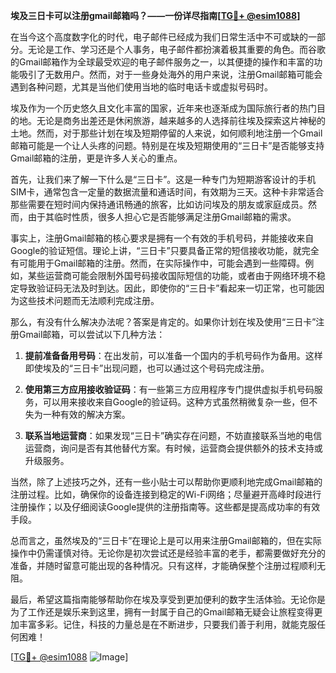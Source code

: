 **埃及三日卡可以注册gmail邮箱吗？——一份详尽指南[[TG💪+ @esim1088](https://t.me/s/esim1088)]**

在当今这个高度数字化的时代，电子邮件已经成为我们日常生活中不可或缺的一部分。无论是工作、学习还是个人事务，电子邮件都扮演着极其重要的角色。而谷歌的Gmail邮箱作为全球最受欢迎的电子邮件服务之一，以其便捷的操作和丰富的功能吸引了无数用户。然而，对于一些身处海外的用户来说，注册Gmail邮箱可能会遇到各种问题，尤其是当他们使用当地的临时电话卡或虚拟号码时。

埃及作为一个历史悠久且文化丰富的国家，近年来也逐渐成为国际旅行者的热门目的地。无论是商务出差还是休闲旅游，越来越多的人选择前往埃及探索这片神秘的土地。然而，对于那些计划在埃及短期停留的人来说，如何顺利地注册一个Gmail邮箱可能是一个让人头疼的问题。特别是在埃及短期使用的“三日卡”是否能够支持Gmail邮箱的注册，更是许多人关心的重点。

首先，让我们来了解一下什么是“三日卡”。这是一种专门为短期游客设计的手机SIM卡，通常包含一定量的数据流量和通话时间，有效期为三天。这种卡非常适合那些需要在短时间内保持通讯畅通的旅客，比如访问埃及的朋友或家庭成员。然而，由于其临时性质，很多人担心它是否能够满足注册Gmail邮箱的需求。

事实上，注册Gmail邮箱的核心要求是拥有一个有效的手机号码，并能接收来自Google的验证短信。理论上讲，“三日卡”只要具备正常的短信接收功能，就完全有可能用于Gmail邮箱的注册。然而，在实际操作中，可能会遇到一些障碍。例如，某些运营商可能会限制外国号码接收国际短信的功能，或者由于网络环境不稳定导致验证码无法及时到达。因此，即使你的“三日卡”看起来一切正常，也可能因为这些技术问题而无法顺利完成注册。

那么，有没有什么解决办法呢？答案是肯定的。如果你计划在埃及使用“三日卡”注册Gmail邮箱，可以尝试以下几种方法：

1. **提前准备备用号码**：在出发前，可以准备一个国内的手机号码作为备用。这样即使埃及的“三日卡”出现问题，也可以通过这个号码完成注册。
   
2. **使用第三方应用接收验证码**：有一些第三方应用程序专门提供虚拟手机号码服务，可以用来接收来自Google的验证码。这种方式虽然稍微复杂一些，但不失为一种有效的解决方案。

3. **联系当地运营商**：如果发现“三日卡”确实存在问题，不妨直接联系当地的电信运营商，询问是否有其他替代方案。有时候，运营商会提供额外的技术支持或升级服务。

当然，除了上述技巧之外，还有一些小贴士可以帮助你更顺利地完成Gmail邮箱的注册过程。比如，确保你的设备连接到稳定的Wi-Fi网络；尽量避开高峰时段进行注册操作；以及仔细阅读Google提供的注册指南等。这些都是提高成功率的有效手段。

总而言之，虽然埃及的“三日卡”在理论上是可以用来注册Gmail邮箱的，但在实际操作中仍需谨慎对待。无论你是初次尝试还是经验丰富的老手，都需要做好充分的准备，并随时留意可能出现的各种情况。只有这样，才能确保整个注册过程顺利无阻。

最后，希望这篇指南能够帮助你在埃及享受到更加便利的数字生活体验。无论你是为了工作还是娱乐来到这里，拥有一封属于自己的Gmail邮箱无疑会让旅程变得更加丰富多彩。记住，科技的力量总是在不断进步，只要我们善于利用，就能克服任何困难！

[[TG💪+ @esim1088](https://t.me/s/esim1088) ![Image](https://i.postimg.cc/4NQfJmqS/Snipaste-2025-05-13-00-14-12.png)]